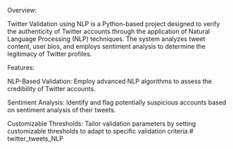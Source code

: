 Overview:

Twitter Validation using NLP is a Python-based project designed to verify the authenticity of Twitter accounts through the application of Natural Language Processing (NLP) techniques. The system analyzes tweet content, user bios, and employs sentiment analysis to determine the legitimacy of Twitter profiles.

Features:

NLP-Based Validation: Employ advanced NLP algorithms to assess the credibility of Twitter accounts.

Sentiment Analysis: Identify and flag potentially suspicious accounts based on sentiment analysis of their tweets.

Customizable Thresholds: Tailor validation parameters by setting customizable thresholds to adapt to specific validation criteria.# twitter_tweets_NLP
